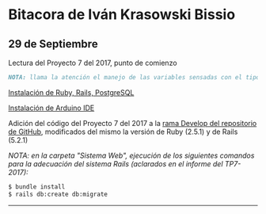 # Bitacora de Iván Krasowski Bissio

## 29 de Septiembre

Lectura del Proyecto 7 del 2017, punto de comienzo  

```markdown 
NOTA: llama la atención el manejo de las variables sensadas con el tipo de dato float, siendo que éste genera complicaciones en entornos de microcontroladores. A tener en cuenta.
```

[Instalación de Ruby, Rails, PostgreSQL](https://gorails.com/setup/ubuntu/16.04)  

[Instalación de Arduino IDE](https://www.arduino.cc/en/Guide/Linux)  

Adición del código del Proyecto 7 del 2017 a la [rama Develop del repositorio de GitHub](https://github.com/romadou/tpII_p2-SaludEncriptado/tree/develop), modificados del mismo la versión de Ruby (2.5.1) y de Rails (5.2.1)  

_NOTA: en la carpeta "Sistema Web", ejecución de los siguientes comandos para la adecuación del sistema Rails (aclarados en el informe del TP7-2017):_  
```bash
$ bundle install
$ rails db:create db:migrate
```

-------

